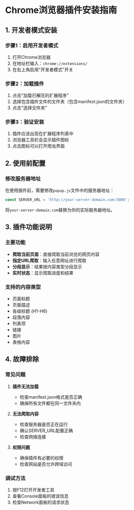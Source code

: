 # Chrome浏览器插件安装指南

## 1. 开发者模式安装

### 步骤1：启用开发者模式
1. 打开Chrome浏览器
2. 在地址栏输入：`chrome://extensions/`
3. 在右上角启用"开发者模式"开关

### 步骤2：加载插件
1. 点击"加载已解压的扩展程序"
2. 选择包含插件文件的文件夹（包含manifest.json的文件夹）
3. 点击"选择文件夹"

### 步骤3：验证安装
1. 插件应该出现在扩展程序列表中
2. 浏览器工具栏会显示插件图标
3. 点击图标可以打开爬虫界面

## 2. 使用前配置

### 修改服务器地址
在使用插件前，需要修改`popup.js`文件中的服务器地址：

```javascript
const SERVER_URL = 'http://your-server-domain.com:5000';
```

将`your-server-domain.com`替换为你的实际服务器地址。

## 3. 插件功能说明

### 主要功能
- **爬取当前页面**：直接爬取当前浏览的网页内容
- **指定URL爬取**：输入任意网址进行爬取
- **分段显示**：结果按内容类型分段显示
- **实时状态**：显示爬取进度和结果

### 支持的内容类型
- 页面标题
- 页面描述
- 各级标题 (H1-H6)
- 段落内容
- 列表项
- 链接
- 图片
- 表格内容

## 4. 故障排除

### 常见问题

1. **插件无法加载**
   - 检查manifest.json格式是否正确
   - 确保所有文件都在同一文件夹内

2. **无法爬取内容**
   - 检查服务器是否正在运行
   - 确认SERVER_URL配置正确
   - 检查网络连接

3. **权限问题**
   - 确保插件有必要的权限
   - 检查网站是否允许跨域访问

### 调试方法
1. 按F12打开开发者工具
2. 查看Console面板的错误信息
3. 检查Network面板的请求状态 